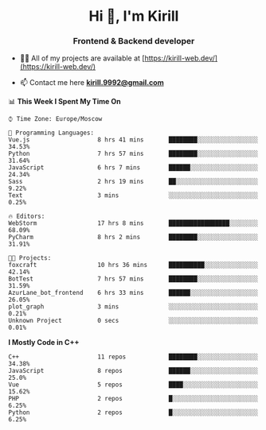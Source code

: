 <h1 align="center">Hi 👋, I'm Kirill</h1>
<h3 align="center">Frontend & Backend developer</h3>

- 👨‍💻 All of my projects are available at [https://kirill-web.dev/](https://kirill-web.dev/)

- 📫 Contact me here **kirill.9992@gmail.com**











<!--START_SECTION:waka-->
📊 **This Week I Spent My Time On** 

```text
⌚︎ Time Zone: Europe/Moscow

💬 Programming Languages: 
Vue.js                   8 hrs 41 mins       ████████░░░░░░░░░░░░░░░░░   34.53% 
Python                   7 hrs 57 mins       ████████░░░░░░░░░░░░░░░░░   31.64% 
JavaScript               6 hrs 7 mins        ██████░░░░░░░░░░░░░░░░░░░   24.34% 
Sass                     2 hrs 19 mins       ██░░░░░░░░░░░░░░░░░░░░░░░   9.22% 
Text                     3 mins              ░░░░░░░░░░░░░░░░░░░░░░░░░   0.25%

🔥 Editors: 
WebStorm                 17 hrs 8 mins       █████████████████░░░░░░░░   68.09% 
PyCharm                  8 hrs 2 mins        ████████░░░░░░░░░░░░░░░░░   31.91%

🐱‍💻 Projects: 
foxcraft                 10 hrs 36 mins      ██████████░░░░░░░░░░░░░░░   42.14% 
BotTest                  7 hrs 57 mins       ████████░░░░░░░░░░░░░░░░░   31.59% 
AzurLane_bot_frontend    6 hrs 33 mins       ██████░░░░░░░░░░░░░░░░░░░   26.05% 
plot_graph               3 mins              ░░░░░░░░░░░░░░░░░░░░░░░░░   0.21% 
Unknown Project          0 secs              ░░░░░░░░░░░░░░░░░░░░░░░░░   0.01%

```

**I Mostly Code in C++** 

```text
C++                      11 repos            ████████░░░░░░░░░░░░░░░░░   34.38% 
JavaScript               8 repos             ██████░░░░░░░░░░░░░░░░░░░   25.0% 
Vue                      5 repos             ████░░░░░░░░░░░░░░░░░░░░░   15.62% 
PHP                      2 repos             █░░░░░░░░░░░░░░░░░░░░░░░░   6.25% 
Python                   2 repos             █░░░░░░░░░░░░░░░░░░░░░░░░   6.25%

```



<!--END_SECTION:waka-->
